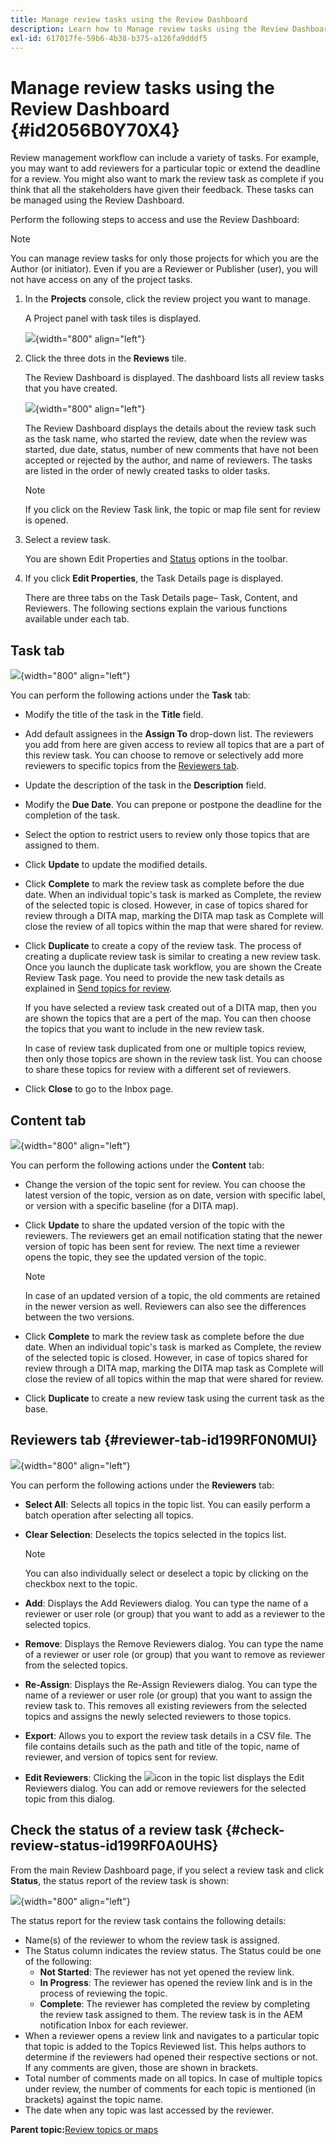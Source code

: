 ```yaml
---
title: Manage review tasks using the Review Dashboard
description: Learn how to Manage review tasks using the Review Dashboard
exl-id: 617017fe-59b6-4b38-b375-a126fa9dddf5
---
```

# Manage review tasks using the Review Dashboard {#id2056B0Y70X4}

Review management workflow can include a variety of tasks. For example, you may want to add reviewers for a particular topic or extend the deadline for a review. You might also want to mark the review task as complete if you think that all the stakeholders have given their feedback. These tasks can be managed using the Review Dashboard.

Perform the following steps to access and use the Review Dashboard:

>[!NOTE]
>
> You can manage review tasks for only those projects for which you are the Author \(or initiator\). Even if you are a Reviewer or Publisher \(user\), you will not have access on any of the project tasks.

1.  In the **Projects** console, click the review project you want to manage.

    A Project panel with task tiles is displayed.

    ![](images/review-management.png){width="800" align="left"}

1.  Click the three dots in the **Reviews** tile.

    The Review Dashboard is displayed. The dashboard lists all review tasks that you have created.

    ![](images/review-dashboard.png){width="800" align="left"}

    The Review Dashboard displays the details about the review task such as the task name, who started the review, date when the review was started, due date, status, number of new comments that have not been accepted or rejected by the author, and name of reviewers. The tasks are listed in the order of newly created tasks to older tasks.

    >[!NOTE]
    >
    > If you click on the Review Task link, the topic or map file sent for review is opened.

1.  Select a review task.

    You are shown Edit Properties and [Status](#check-review-status-id199RF0A0UHS) options in the toolbar.

1.  If you click **Edit Properties**, the Task Details page is displayed.

    There are three tabs on the Task Details page– Task, Content, and Reviewers. The following sections explain the various functions available under each tab.


## Task tab 

![](images/review-task-page.png){width="800" align="left"}

You can perform the following actions under the **Task** tab:

-   Modify the title of the task in the **Title** field.
-   Add default assignees in the **Assign To** drop-down list. The reviewers you add from here are given access to review all topics that are a part of this review task. You can choose to remove or selectively add more reviewers to specific topics from the [Reviewers tab](#reviewer-tab-id199RF0N0MUI).
-   Update the description of the task in the **Description** field.
-   Modify the **Due Date**. You can prepone or postpone the deadline for the completion of the task.
-   Select the option to restrict users to review only those topics that are assigned to them.
-   Click **Update** to update the modified details.
-   Click **Complete** to mark the review task as complete before the due date. When an individual topic's task is marked as Complete, the review of the selected topic is closed. However, in case of topics shared for review through a DITA map, marking the DITA map task as Complete will close the review of all topics within the map that were shared for review.
-   Click **Duplicate** to create a copy of the review task. The process of creating a duplicate review task is similar to creating a new review task. Once you launch the duplicate task workflow, you are shown the Create Review Task page. You need to provide the new task details as explained in [Send topics for review](review-send-topics-for-review.md#).

    If you have selected a review task created out of a DITA map, then you are shown the topics that are a pert of the map. You can then choose the topics that you want to include in the new review task.

    In case of review task duplicated from one or multiple topics review, then only those topics are shown in the review task list. You can choose to share these topics for review with a different set of reviewers.

-   Click **Close** to go to the Inbox page.

## Content tab 

![](images/review-content-page.png){width="800" align="left"}

You can perform the following actions under the **Content** tab:

-   Change the version of the topic sent for review. You can choose the latest version of the topic, version as on date, version with specific label, or version with a specific baseline \(for a DITA map\).

-   Click **Update** to share the updated version of the topic with the reviewers. The reviewers get an email notification stating that the newer version of topic has been sent for review. The next time a reviewer opens the topic, they see the updated version of the topic.

    >[!NOTE]
    >
    > In case of an updated version of a topic, the old comments are retained in the newer version as well. Reviewers can also see the differences between the two versions.

-   Click **Complete** to mark the review task as complete before the due date. When an individual topic's task is marked as Complete, the review of the selected topic is closed. However, in case of topics shared for review through a DITA map, marking the DITA map task as Complete will close the review of all topics within the map that were shared for review.

-   Click **Duplicate** to create a new review task using the current task as the base.


## Reviewers tab {#reviewer-tab-id199RF0N0MUI}

![](images/reviewers-tab.png){width="800" align="left"}

You can perform the following actions under the **Reviewers** tab:

-   **Select All**: Selects all topics in the topic list. You can easily perform a batch operation after selecting all topics.
-   **Clear Selection**: Deselects the topics selected in the topics list.

    >[!NOTE]
    >
    > You can also individually select or deselect a topic by clicking on the checkbox next to the topic.

-   **Add**: Displays the Add Reviewers dialog. You can type the name of a reviewer or user role \(or group\) that you want to add as a reviewer to the selected topics.
-   **Remove**: Displays the Remove Reviewers dialog. You can type the name of a reviewer or user role \(or group\) that you want to remove as reviewer from the selected topics.
-   **Re-Assign**: Displays the Re-Assign Reviewers dialog. You can type the name of a reviewer or user role \(or group\) that you want to assign the review task to. This removes all existing reviewers from the selected topics and assigns the newly selected reviewers to those topics.
-   **Export**: Allows you to export the review task details in a CSV file. The file contains details such as the path and title of the topic, name of reviewer, and version of topics sent for review.
-   **Edit Reviewers**: Clicking the ![](images/edit_pencil_icon.svg)icon in the topic list displays the Edit Reviewers dialog. You can add or remove reviewers for the selected topic from this dialog.

## Check the status of a review task {#check-review-status-id199RF0A0UHS}

From the main Review Dashboard page, if you select a review task and click **Status**, the status report of the review task is shown:

![](images/review-status-report.png){width="800" align="left"}

The status report for the review task contains the following details:

-   Name\(s\) of the reviewer to whom the review task is assigned.
-   The Status column indicates the review status. The Status could be one of the following:
    -   **Not Started**: The reviewer has not yet opened the review link.
    -   **In Progress**: The reviewer has opened the review link and is in the process of reviewing the topic.
    -   **Complete**: The reviewer has completed the review by completing the review task assigned to them. The review task is in the AEM notification Inbox for each reviewer.
-   When a reviewer opens a review link and navigates to a particular topic that topic is added to the Topics Reviewed list. This helps authors to determine if the reviewers had opened their respective sections or not. If any comments are given, those are shown in brackets.
-   Total number of comments made on all topics. In case of multiple topics under review, the number of comments for each topic is mentioned \(in brackets\) against the topic name.
-   The date when any topic was last accessed by the reviewer.

**Parent topic:**[Review topics or maps](review.md)
